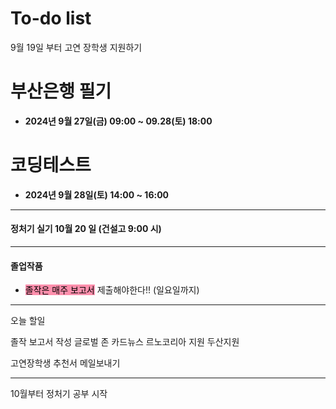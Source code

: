 # To-do list

9월 19일 부터
고연 장학생 지원하기

# 부산은행 필기
- **2024년 9월 27일(금) 09:00 ~ 09.28(토) 18:00**

# 코딩테스트
- **2024년 9월 28일(토) 14:00 ~ 16:00**


----

#### 정처기 실기 10월 20 일 (건설고 9:00 시)

----

#### 졸업작품

- <mark style="background: #FF5582A6;">졸작은 매주 보고서</mark> 제출해야한다!! (일요일까지)

----

오늘 할일

졸작 보고서 작성
글로벌 존 카드뉴스
르노코리아 지원
두산지원

고연장학생 추천서 메일보내기

----

10월부터 정처기 공부 시작
